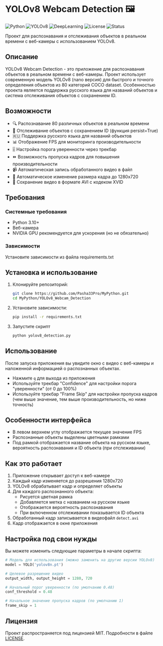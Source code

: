 # YOLOv8 Webcam Detection 🖼️

![Python](https://img.shields.io/badge/Python-3.10%2B-blue?logo=python)
![YOLOv8](https://img.shields.io/badge/YOLOv8-Computer_Vision-orange?logo=computer-vision)
![DeepLearning](https://img.shields.io/badge/Deep_Learning-AI-purple)
![License](https://img.shields.io/badge/License-MIT-green)
![Status](https://img.shields.io/badge/Status-Active-brightgreen)

Проект для распознавания и отслеживания объектов в реальном времени с веб-камеры с использованием YOLOv8.

## Описание

YOLOv8 Webcam Detection - это приложение для распознавания объектов в реальном времени с веб-камеры. Проект использует
современную модель YOLOv8 (nano версия) для быстрого и точного определения объектов из 80 категорий COCO dataset.
Особенностью проекта является поддержка русского языка для названий объектов и система отслеживания объектов с
сохранением ID.

## Возможности

- 🔍 Распознавание 80 различных объектов в реальном времени
- 🔄 Отслеживание объектов с сохранением ID (функция persist=True)
- 🇷🇺 Поддержка русского языка для названий объектов
- 📊 Отображение FPS для мониторинга производительности
- 🎚️ Настройка порога уверенности через трекбар
- ⏩ Возможность пропуска кадров для повышения производительности
- 📹 Автоматическая запись обработанного видео в файл
- 📏 Автоматическое изменение размера кадра до 1280x720
- 💾 Сохранение видео в формате AVI с кодеком XVID

## Требования

### Системные требования

- Python 3.10+
- Веб-камера
- NVIDIA GPU рекомендуется для ускорения (но не обязательно)

### Зависимости

Установите зависимости из файла requirements.txt

## Установка и использование

1. Клонируйте репозиторий:
   ```bash
   git clone https://github.com/Pasha33Pro/MyPython.git
   cd MyPython/YOLOv8_Webcam_Detection
   ```
2. Установите зависимости:
    ```bash
   pip install -r requirements.txt
   ```
3. Запустите скрипт
    ```bash
   python yolov8_detection.py
   ```

## Использование

После запуска приложения вы увидите окно с видео с веб-камеры и наложенной информацией о распознанных объектах.

* Нажмите `q` для выхода из приложения
* Используйте трекбар "Confidence" для настройки порога "уверенности" (от 0 до 100%)
* Используйте трекбар "Frame Skip" для настройки пропуска кадров (чем выше значение, тем выше производительность, но ниже точность)

## Особенности интерфейса

* В левом верхнем углу отображается текущее значение FPS 
* Распознанные объекты выделены цветными рамками 
* Под рамкой отображается название объекта на русском языке, вероятность распознавания и ID объекта (при отслеживании)

## Как это работает
1. Приложение открывает доступ к веб-камере 
2. Каждый кадр изменяется до разрешения 1280x720 
3. YOLOv8 обрабатывает кадр и определяет объекты 
4. Для каждого распознанного объекта:
   * Рисуется цветная рамка 
   * Добавляется метка с названием на русском языке 
   * Отображается вероятность распознавания 
   * При включенном отслеживании показывается ID объекта
5. Обработанный кадр записывается в видеофайл `detect.avi`
6. Кадр отображается в окне приложения

## Настройка под свои нужды
Вы можете изменить следующие параметры в начале скрипта:
```python
# Модель для использования (можно заменить на другие версии YOLOv8)
model = YOLO('yolov8n.pt')

# Целевое разрешение видео
output_width, output_height = 1280, 720

# Начальный порог уверенности (по умолчанию 0.48)
conf_threshold = 0.48

# Начальное значение пропуска кадров (по умолчанию 1)
frame_skip = 1
```


## Лицензия

Проект распространяется под лицензией MIT. Подробности в файле [LICENSE](LICENSE).